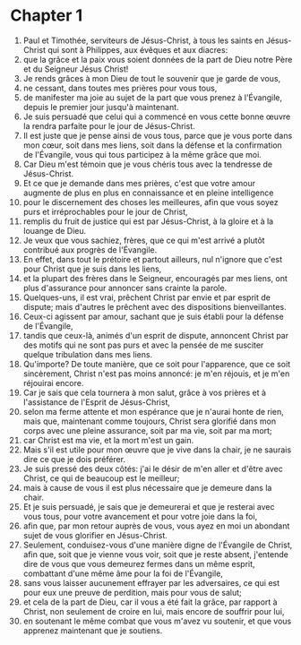 # Chapter 1

1. Paul et Timothée, serviteurs de Jésus-Christ, à tous les saints en Jésus-Christ qui sont à Philippes, aux évêques et aux diacres:
2. que la grâce et la paix vous soient données de la part de Dieu notre Père et du Seigneur Jésus Christ!
3. Je rends grâces à mon Dieu de tout le souvenir que je garde de vous,
4. ne cessant, dans toutes mes prières pour vous tous,
5. de manifester ma joie au sujet de la part que vous prenez à l'Évangile, depuis le premier jour jusqu'à maintenant.
6. Je suis persuadé que celui qui a commencé en vous cette bonne œuvre la rendra parfaite pour le jour de Jésus-Christ.
7. Il est juste que je pense ainsi de vous tous, parce que je vous porte dans mon cœur, soit dans mes liens, soit dans la défense et la confirmation de l'Évangile, vous qui tous participez à la même grâce que moi.
8. Car Dieu m'est témoin que je vous chéris tous avec la tendresse de Jésus-Christ.
9. Et ce que je demande dans mes prières, c'est que votre amour augmente de plus en plus en connaissance et en pleine intelligence
10. pour le discernement des choses les meilleures, afin que vous soyez purs et irréprochables pour le jour de Christ,
11. remplis du fruit de justice qui est par Jésus-Christ, à la gloire et à la louange de Dieu.
12. Je veux que vous sachiez, frères, que ce qui m'est arrivé a plutôt contribué aux progrès de l'Évangile.
13. En effet, dans tout le prétoire et partout ailleurs, nul n'ignore que c'est pour Christ que je suis dans les liens,
14. et la plupart des frères dans le Seigneur, encouragés par mes liens, ont plus d'assurance pour annoncer sans crainte la parole.
15. Quelques-uns, il est vrai, prêchent Christ par envie et par esprit de dispute; mais d'autres le prêchent avec des dispositions bienveillantes.
16. Ceux-ci agissent par amour, sachant que je suis établi pour la défense de l'Évangile,
17. tandis que ceux-là, animés d'un esprit de dispute, annoncent Christ par des motifs qui ne sont pas purs et avec la pensée de me susciter quelque tribulation dans mes liens.
18. Qu'importe? De toute manière, que ce soit pour l'apparence, que ce soit sincèrement, Christ n'est pas moins annoncé: je m'en réjouis, et je m'en réjouirai encore.
19. Car je sais que cela tournera à mon salut, grâce à vos prières et à l'assistance de l'Esprit de Jésus-Christ,
20. selon ma ferme attente et mon espérance que je n'aurai honte de rien, mais que, maintenant comme toujours, Christ sera glorifié dans mon corps avec une pleine assurance, soit par ma vie, soit par ma mort;
21. car Christ est ma vie, et la mort m'est un gain.
22. Mais s'il est utile pour mon œuvre que je vive dans la chair, je ne saurais dire ce que je dois préférer.
23. Je suis pressé des deux côtés: j'ai le désir de m'en aller et d'être avec Christ, ce qui de beaucoup est le meilleur;
24. mais à cause de vous il est plus nécessaire que je demeure dans la chair.
25. Et je suis persuadé, je sais que je demeurerai et que je resterai avec vous tous, pour votre avancement et pour votre joie dans la foi,
26. afin que, par mon retour auprès de vous, vous ayez en moi un abondant sujet de vous glorifier en Jésus-Christ.
27. Seulement, conduisez-vous d'une manière digne de l'Évangile de Christ, afin que, soit que je vienne vous voir, soit que je reste absent, j'entende dire de vous que vous demeurez fermes dans un même esprit, combattant d'une même âme pour la foi de l'Évangile,
28. sans vous laisser aucunement effrayer par les adversaires, ce qui est pour eux une preuve de perdition, mais pour vous de salut;
29. et cela de la part de Dieu, car il vous a été fait la grâce, par rapport à Christ, non seulement de croire en lui, mais encore de souffrir pour lui,
30. en soutenant le même combat que vous m'avez vu soutenir, et que vous apprenez maintenant que je soutiens.

